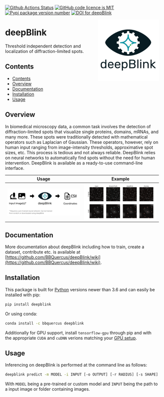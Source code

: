 [![Github Actions Status](https://github.com/bbquercus/deepblink/workflows/main/badge.svg)](https://github.com/bbquercus/deepblink/actions)
[![GitHub code licence is MIT](https://img.shields.io/badge/license-MIT-brightgreen.svg)](https://raw.githubusercontent.com/BBQuercus/deepBlink/master/LICENSE)
[![Pypi package version number](https://badge.fury.io/py/deepblink.svg)](https://badge.fury.io/py/deepblink)
[![DOI for deepBlink](https://zenodo.org/badge/DOI/10.5281/zenodo.3992543.svg)](https://doi.org/10.5281/zenodo.3992543)
<!-- [![Codecov test coverage](https://codecov.io/gh/BBQuercus/deepBlink/branch/master/graph/badge.svg)](https://codecov.io/gh/BBQuercus/deepBlink) -->

<img src="https://github.com/bbquercus/deepblink/raw/master/images/logo.jpg" width="200px" align="right" alt="Logo of deepBlink.">

# deepBlink

Threshold independent detection and localization of diffraction-limited spots.

## Contents
- [Contents](#contents)
- [Overview](#overview)
- [Documentation](#documentation)
- [Installation](#installation)
- [Usage](#usage)

## Overview
In biomedical microscopy data, a common task involves the detection of
diffraction-limited spots that visualize single proteins, domains, mRNAs,
and many more. These spots were traditionally detected with mathematical
operators such as Laplacian of Gaussian. These operators, however, rely
on human input ranging from image-intensity thresholds, approximative
spot sizes, etc. This process is tedious and not always reliable. DeepBlink
relies on neural networks to automatically find spots without the need for
human intervention. DeepBlink is available as a ready-to-use command-line
interface.

<table width="100%">
    <tr>
    <th>Usage</th>
    <th>Example</th>
    </tr>
    <tr>
    <th min-width="200px" width="50%"><img src="https://github.com/bbquercus/deepblink/raw/master/images/usage.png" alt="Basic usage example of deepBlink."></th>
    <th min-width="200px" width="50%"><img src="https://github.com/bbquercus/deepblink/raw/master/images/example.jpg" alt="Example images processed with deepBlink."></th>
    </tr>
</table>


## Documentation

More documentation about deepBlink including how to train, create a dataset, contribute etc. is available at [https://github.com/BBQuercus/deepBlink/wiki](https://github.com/BBQuercus/deepBlink/wiki).


## Installation
This package is built for [Python](https://www.python.org/downloads/) versions newer than 3.6 and can easily be installed with pip:
```bash
pip install deepblink
```

Or using conda:
```bash
conda install -c bbquercus deepblink
```


Additionally for GPU support, install `tensorflow-gpu` through pip and with the
appropriate `CUDA` and `cuDNN` verions matching your [GPU setup](https://docs.nvidia.com/deeplearning/cudnn/support-matrix/index.html).


## Usage
Inferencing on deepBlink is performed at the command line as follows:

```bash
deepblink predict -m MODEL -i INPUT [-o OUTPUT] [-r RADIUS] [-s SHAPE]
```

With `MODEL` being a pre-trained or custom model and `INPUT` being the path to a input image or folder containing images.